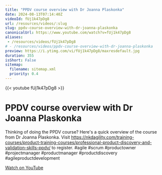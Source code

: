 ```yaml
---
title: "PPDV course overview with Dr Joanna Plaskonka"
date: 2024-08-13T07:14:40Z
videoId: fUj1k47pDg8
url: /resources/videos/:slug
slug: ppdv-course-overview-with-dr-joanna-plaskonka
canonicalUrl: https://www.youtube.com/watch?v=fUj1k47pDg8
aliases:
 - /resources/videos/fUj1k47pDg8
# - /resources/videos/ppdv-course-overview-with-dr-joanna-plaskonka
preview: https://i.ytimg.com/vi/fUj1k47pDg8/maxresdefault.jpg
duration: 355
isShort: False
sitemap:
  filename: sitemap.xml
  priority: 0.4
---
```


{{< youtube fUj1k47pDg8 >}}

# PPDV course overview with Dr Joanna Plaskonka

Thinking of doing the PPDV course? Here's a quick overview of the course from Dr Joanna Plaskonka. Visit https://nkdagility.com/training-courses/product-training-courses/professional-product-discovery-and-validation-skills-ppdv/ to register. #agile #scrum #productowner #projectmanager #productmanager #productdiscovery #agileproductdevelopment

[Watch on YouTube](https://www.youtube.com/watch?v=fUj1k47pDg8)
